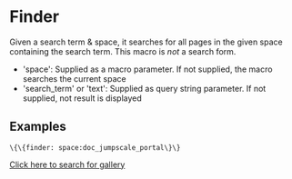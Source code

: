 Finder
======

Given a search term & space, it searches for all pages in the given
space containing the search term. This macro is *not* a search form.

-   'space': Supplied as a macro parameter. If not supplied, the macro
    searches the current space
-   'search\_term' or 'text': Supplied as query string parameter. If not
    supplied, not result is displayed

Examples
--------

```
\{\{finder: space:doc_jumpscale_portal\}\}
```

[Click here to search for gallery](?search_term=gallery)
